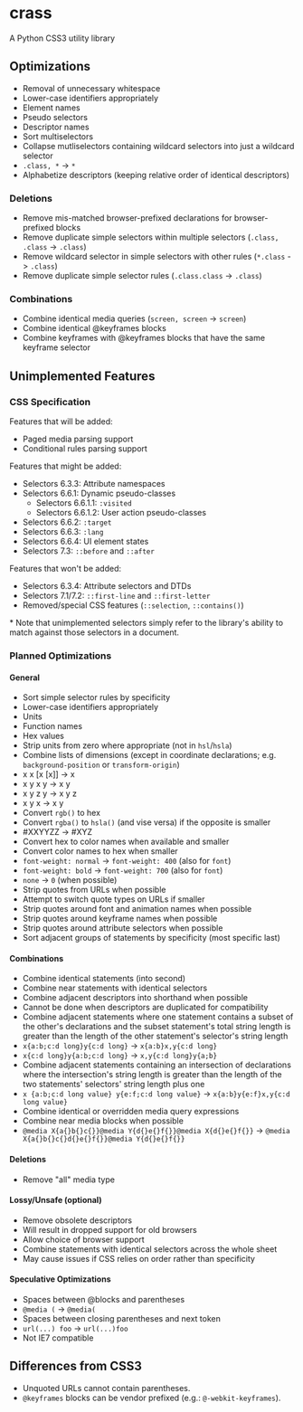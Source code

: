 crass
=====

A Python CSS3 utility library


Optimizations
-------------

- Removal of unnecessary whitespace
- Lower-case identifiers appropriately
 - Element names
 - Pseudo selectors
 - Descriptor names
- Sort multiselectors
- Collapse mutliselectors containing wildcard selectors into just a wildcard selector
 - `.class, *` -> `*`
- Alphabetize descriptors (keeping relative order of identical descriptors)

### Deletions

- Remove mis-matched browser-prefixed declarations for browser-prefixed blocks
- Remove duplicate simple selectors within multiple selectors (`.class, .class` -> `.class`)
- Remove wildcard selector in simple selectors with other rules (`*.class` -> `.class`)
- Remove duplicate simple selector rules (`.class.class` -> `.class`)

### Combinations

- Combine identical media queries (`screen, screen` -> `screen`)
- Combine identical @keyframes blocks
- Combine keyframes with @keyframes blocks that have the same keyframe selector

Unimplemented Features
----------------------

### CSS Specification

Features that will be added:

- Paged media parsing support
- Conditional rules parsing support

Features that might be added:

- Selectors 6.3.3: Attribute namespaces
- Selectors 6.6.1: Dynamic pseudo-classes
  - Selectors 6.6.1.1: `:visited`
  - Selectors 6.6.1.2: User action pseudo-classes
- Selectors 6.6.2: `:target`
- Selectors 6.6.3: `:lang`
- Selectors 6.6.4: UI element states
- Selectors 7.3: `::before` and `::after`

Features that won't be added:

- Selectors 6.3.4: Attribute selectors and DTDs
- Selectors 7.1/7.2: `::first-line` and `::first-letter`
- Removed/special CSS features (`::selection`, `::contains()`)

\* Note that unimplemented selectors simply refer to the library's ability to match against those selectors in a document.


### Planned Optimizations

#### General

- Sort simple selector rules by specificity
- Lower-case identifiers appropriately
 - Units
 - Function names
 - Hex values
- Strip units from zero where appropriate (not in `hsl`/`hsla`)
- Combine lists of dimensions (except in coordinate declarations; e.g. `background-position` or `transform-origin`)
 - x x [x [x]] -> x
 - x y x y -> x y
 - x y z y -> x y z
 - x y x -> x y
- Convert `rgb()` to hex
- Convert `rgba()` to `hsla()` (and vise versa) if the opposite is smaller
- #XXYYZZ -> #XYZ
- Convert hex to color names when available and smaller
- Convert color names to hex when smaller
- `font-weight: normal` -> `font-weight: 400` (also for `font`)
- `font-weight: bold` -> `font-weight: 700` (also for `font`)
- `none` -> `0` (when possible)
- Strip quotes from URLs when possible
- Attempt to switch quote types on URLs if smaller
- Strip quotes around font and animation names when possible
- Strip quotes around keyframe names when possible
- Strip quotes around attribute selectors when possible
- Sort adjacent groups of statements by specificity (most specific last)

#### Combinations

- Combine identical statements (into second)
- Combine near statements with identical selectors
- Combine adjacent descriptors into shorthand when possible
 - Cannot be done when descriptors are duplicated for compatibility
- Combine adjacent statements where one statement contains a subset of the other's declarations and the subset statement's total string length is greater than the length of the other statement's selector's string length
 - `x{a:b;c:d long}y{c:d long}` -> `x{a:b}x,y{c:d long}`
 - `x{c:d long}y{a:b;c:d long}` -> `x,y{c:d long}y{a;b}`
- Combine adjacent statements containing an intersection of declarations where the intersection's string length is greater than the length of the two statements' selectors' string length plus one
 - `x {a:b;c:d long value} y{e:f;c:d long value}` -> `x{a:b}y{e:f}x,y{c:d long value}`
- Combine identical or overridden media query expressions
- Combine near media blocks when possible
 - `@media X{a{}b{}c{}}@media Y{d{}e{}f{}}@media X{d{}e{}f{}}` -> `@media X{a{}b{}c{}d{}e{}f{}}@media Y{d{}e{}f{}}`

#### Deletions

- Remove "all" media type

#### Lossy/Unsafe (optional)

- Remove obsolete descriptors
 - Will result in dropped support for old browsers
 - Allow choice of browser support
- Combine statements with identical selectors across the whole sheet
 - May cause issues if CSS relies on order rather than specificity

#### Speculative Optimizations

- Spaces between @blocks and parentheses
 - `@media (` -> `@media(`
- Spaces between closing parentheses and next token
 - `url(...) foo` -> `url(...)foo`
 - Not IE7 compatible


Differences from CSS3
---------------------

- Unquoted URLs cannot contain parentheses.
- `@keyframes` blocks can be vendor prefixed (e.g.: `@-webkit-keyframes`).

